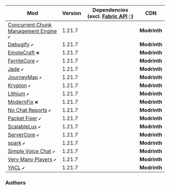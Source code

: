 | Mod | Version | Dependencies (excl. [Fabric API][url-fabric-api] `🔗`) | CDN |
|-----|---------|--------------------------------------------------------|-----|
| [Concurrent Chunk Management Engine][url-concurrent-chunk-management-engine] `✔️` | 1.21.7 | | __Modrinth__ |
| [Debugify][url-debugify]                                                     `✔️` | 1.21.7 | | __Modrinth__ |
| [EmoteCraft][url-emotecraft]                                                 `❌` | 1.21.7 | | __Modrinth__ |
| [FerriteCore][url-ferritecore]                                               `✔️` | 1.21.7 | | __Modrinth__ |
| [Jade][url-jade]                                                             `✔️` | 1.21.7 | | __Modrinth__ |
| [JourneyMap][url-journeymap]                                                 `✔️` | 1.21.7 | | __Modrinth__ |
| [Krypton][url-krypton]                                                       `✔️` | 1.21.7 | | __Modrinth__ |
| [Lithium][url-lithium]                                                       `✔️` | 1.21.7 | | __Modrinth__ |
| [ModernFix][url-modernfix]                                                   `❌` | 1.21.7 | | __Modrinth__ |
| [No Chat Reports][url-no-chat-reports]                                       `✔️` | 1.21.7 | | __Modrinth__ |
| [Packet Fixer][url-packet-fixer]                                             `✔️` | 1.21.7 | | __Modrinth__ |
| [ScalableLux][url-scalablelux]                                               `✔️` | 1.21.7 | | __Modrinth__ |
| [ServerCore][url-servercore]                                                 `✔️` | 1.21.7 | | __Modrinth__ |
| [spark][url-spark]                                                           `✔️` | 1.21.7 | | __Modrinth__ |
| [Simple Voice Chat][url-simple-voice-chat]                                   `✔️` | 1.21.7 | | __Modrinth__ |
| [Very Many Players][url-very-many-players]                                   `✔️` | 1.21.7 | | __Modrinth__ |
| [YACL][url-yacl]                                                             `✔️` | 1.21.7 | | __Modrinth__ |

### Authors

<!-- authors -->
[url-2no2name]: <https://modrinth.com/user/2No2Name>
[url-astei]: <https://modrinth.com/user/astei>
[url-aizistral]: <https://modrinth.com/user/Aizistral>
[url-axperty]: <https://modrinth.com/user/Axperty>
[url-breadloaf]: <https://modrinth.com/user/BreadLoaf>
[url-dima-dencep]: <https://modrinth.com/user/dima_dencep>
[url-duplexsystem]: <https://modrinth.com/user/duplexsystem>
[url-embeddedt]: <https://modrinth.com/user/embeddedt>
[url-henkelmax]: <https://modrinth.com/user/henkelmax>
[url-ishland]: <https://modrinth.com/user/ishland>
[url-isxander]: <https://modrinth.com/user/isxander>
[url-jellysquid3]: <https://modrinth.com/user/jellysquid3>
[url-kosmx]: <https://modrinth.com/user/KosmX>
[url-lucko]: <https://modrinth.com/user/lucko>
[url-malte0811]: <https://modrinth.com/user/malte0811>
[url-modmuss50]: <https://modrinth.com/user/modmuss50>
[url-mysticdrew]: <https://modrinth.com/user/mysticdrew>
[url-robotkoer]: <https://modrinth.com/user/robotkoer>
[url-sfplayer1]: <https://modrinth.com/user/sfPlayer1>
[url-shedaniel]: <https://modrinth.com/user/shedaniel>
[url-snownee]: <https://modrinth.com/user/Snownee>
[url-stridey]: <https://modrinth.com/user/Stridey>
[url-tonimatasdev]: <https://modrinth.com/user/TonimatasDEV>
[url-wesley1808]: <https://www.curseforge.com/members/Wesley1808>

<!-- mods -->
[url-concurrent-chunk-management-engine]: <https://cdn.modrinth.com/data/VSNURh3q/versions/XZsP4a9d/c2me-fabric-mc1.21.7-0.3.4%2Balpha.0.46.jar>
[url-debugify]:                           <https://cdn.modrinth.com/data/QwxR6Gcd/versions/ZzhkIsJg/Debugify-1.21.7%2B1.0.jar>
[url-emotecraft]:                         <https://cdn.modrinth.com/data/pZ2wrerK/versions/4QvPDQWM/emotecraft-fabric-for-MC1.21.5-2.6.1.jar>
[url-fabric-api]:                         <https://cdn.modrinth.com/data/P7dR8mSH/versions/hBmLTbVB/fabric-api-0.121.0%2B1.21.5.jar>
[url-ferritecore]:                        <https://cdn.modrinth.com/data/uXXizFIs/versions/CtMpt7Jr/ferritecore-8.0.0-fabric.jar>
[url-jade]:                               <https://cdn.modrinth.com/data/nvQzSEkH/versions/NNvRcygS/Jade-1.21.7-Fabric-19.0.4.jar>
[url-journeymap]:                         <https://cdn.modrinth.com/data/lfHFW1mp/versions/xDS1Jejv/journeymap-fabric-1.21.7-6.0.0-beta.52.jar>
[url-krypton]:                            <https://cdn.modrinth.com/data/fQEb0iXm/versions/neW85eWt/krypton-0.2.9.jar>
[url-lithium]:                            <https://cdn.modrinth.com/data/gvQqBUqZ/versions/77EtzYFA/lithium-fabric-0.18.0%2Bmc1.21.7.jar>
[url-modernfix]:                          <https://cdn.modrinth.com/data/nmDcB62a/versions/ZGxQddYr/modernfix-fabric-5.20.3%2Bmc1.21.4.jar>
[url-no-chat-reports]:                    <https://cdn.modrinth.com/data/qQyHxfxd/versions/LhwpK0O6/NoChatReports-FABRIC-1.21.7-v2.14.0.jar>
[url-packet-fixer]:                       <https://cdn.modrinth.com/data/c7m1mi73/versions/GeO0XKnh/packetfixer-3.1.2-1.20.5-1.21.7-merged.jar>
[url-scalablelux]:                        <https://cdn.modrinth.com/data/Ps1zyz6x/versions/PQLHDg2Q/ScalableLux-0.1.5%2Bfabric.e4acdcb-all.jar>
[url-servercore]:                         <https://cdn.modrinth.com/data/4WWQxlQP/versions/tYpkAekN/servercore-fabric-1.5.13%2B1.21.6.jar>
[url-spark]:                              <https://cdn.modrinth.com/data/l6YH9Als/versions/wPYvarTa/spark-1.10.140-fabric.jar>
[url-simple-voice-chat]:                  <https://cdn.modrinth.com/data/9eGKb6K1/versions/bilPCGtM/voicechat-fabric-1.21.7-2.5.33.jar>
[url-very-many-players]:                  <https://cdn.modrinth.com/data/wnEe9KBa/versions/fcuAO34V/vmp-fabric-mc1.21.7-0.2.0%2Bbeta.7.202-all.jar>
[url-yacl]:                               <https://cdn.modrinth.com/data/1eAoo2KR/versions/WxYlHLu6/yet_another_config_lib_v3-3.7.1%2B1.21.6-fabric.jar>
